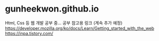 # gunheekwon.github.io

Html, Css 등 웹 개발 공부 중...
공부 참고용 링크 (계속 추가 예정)
https://developer.mozilla.org/ko/docs/Learn/Getting_started_with_the_web
https://inpa.tistory.com/ 